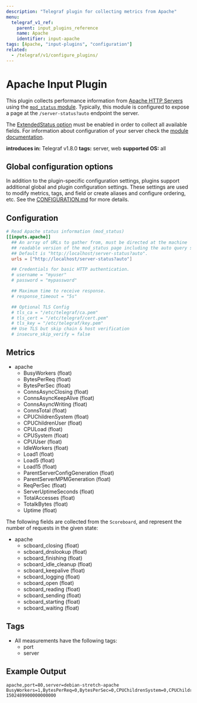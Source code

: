 ```yaml
---
description: "Telegraf plugin for collecting metrics from Apache"
menu:
  telegraf_v1_ref:
    parent: input_plugins_reference
    name: Apache
    identifier: input-apache
tags: [Apache, "input-plugins", "configuration"]
related:
  - /telegraf/v1/configure_plugins/
---
```


# Apache Input Plugin

This plugin collects performance information from [Apache HTTP Servers](https://httpd.apache.org)
using the [`mod_status` module](). Typically, this module is
configured to expose a page at the `/server-status?auto` endpoint the server.

The [ExtendedStatus option](https://httpd.apache.org/docs/current/mod/core.html#extendedstatus) must be enabled in order to collect
all available fields. For information about configuration of your server check
the [module documentation](https://httpd.apache.org/docs/current/mod/mod_status.html).

**introduces in:** Telegraf v1.8.0
**tags:** server, web
**supported OS:** all

[apache]: https://httpd.apache.org
[extended_status]: https://httpd.apache.org/docs/current/mod/core.html#extendedstatus
[mod_status_module]: https://httpd.apache.org/docs/current/mod/mod_status.html

## Global configuration options <!-- @/docs/includes/plugin_config.md -->

In addition to the plugin-specific configuration settings, plugins support
additional global and plugin configuration settings. These settings are used to
modify metrics, tags, and field or create aliases and configure ordering, etc.
See the [CONFIGURATION.md](/telegraf/v1/configuration/#plugins) for more details.

[CONFIGURATION.md]: ../../../docs/CONFIGURATION.md#plugins

## Configuration

```toml @sample.conf
# Read Apache status information (mod_status)
[[inputs.apache]]
  ## An array of URLs to gather from, must be directed at the machine
  ## readable version of the mod_status page including the auto query string.
  ## Default is "http://localhost/server-status?auto".
  urls = ["http://localhost/server-status?auto"]

  ## Credentials for basic HTTP authentication.
  # username = "myuser"
  # password = "mypassword"

  ## Maximum time to receive response.
  # response_timeout = "5s"

  ## Optional TLS Config
  # tls_ca = "/etc/telegraf/ca.pem"
  # tls_cert = "/etc/telegraf/cert.pem"
  # tls_key = "/etc/telegraf/key.pem"
  ## Use TLS but skip chain & host verification
  # insecure_skip_verify = false
```

## Metrics

- apache
  - BusyWorkers (float)
  - BytesPerReq (float)
  - BytesPerSec (float)
  - ConnsAsyncClosing (float)
  - ConnsAsyncKeepAlive (float)
  - ConnsAsyncWriting (float)
  - ConnsTotal (float)
  - CPUChildrenSystem (float)
  - CPUChildrenUser (float)
  - CPULoad (float)
  - CPUSystem (float)
  - CPUUser (float)
  - IdleWorkers (float)
  - Load1 (float)
  - Load5 (float)
  - Load15 (float)
  - ParentServerConfigGeneration (float)
  - ParentServerMPMGeneration (float)
  - ReqPerSec (float)
  - ServerUptimeSeconds (float)
  - TotalAccesses (float)
  - TotalkBytes (float)
  - Uptime (float)

The following fields are collected from the `Scoreboard`, and represent the
number of requests in the given state:

- apache
  - scboard_closing (float)
  - scboard_dnslookup (float)
  - scboard_finishing (float)
  - scboard_idle_cleanup (float)
  - scboard_keepalive (float)
  - scboard_logging (float)
  - scboard_open (float)
  - scboard_reading (float)
  - scboard_sending (float)
  - scboard_starting (float)
  - scboard_waiting (float)

## Tags

- All measurements have the following tags:
  - port
  - server

## Example Output

```text
apache,port=80,server=debian-stretch-apache BusyWorkers=1,BytesPerReq=0,BytesPerSec=0,CPUChildrenSystem=0,CPUChildrenUser=0,CPULoad=0.00995025,CPUSystem=0.01,CPUUser=0.01,ConnsAsyncClosing=0,ConnsAsyncKeepAlive=0,ConnsAsyncWriting=0,ConnsTotal=0,IdleWorkers=49,Load1=0.01,Load15=0,Load5=0,ParentServerConfigGeneration=3,ParentServerMPMGeneration=2,ReqPerSec=0.00497512,ServerUptimeSeconds=201,TotalAccesses=1,TotalkBytes=0,Uptime=201,scboard_closing=0,scboard_dnslookup=0,scboard_finishing=0,scboard_idle_cleanup=0,scboard_keepalive=0,scboard_logging=0,scboard_open=100,scboard_reading=0,scboard_sending=1,scboard_starting=0,scboard_waiting=49 1502489900000000000
```
